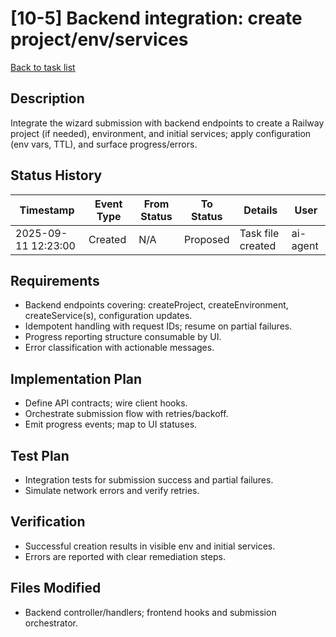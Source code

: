 # [10-5] Backend integration: create project/env/services

[Back to task list](./tasks.md)

## Description
Integrate the wizard submission with backend endpoints to create a Railway project (if needed), environment, and initial services; apply configuration (env vars, TTL), and surface progress/errors.

## Status History
| Timestamp | Event Type | From Status | To Status | Details | User |
|-----------|------------|-------------|-----------|---------|------|
| 2025-09-11 12:23:00 | Created | N/A | Proposed | Task file created | ai-agent |

## Requirements
- Backend endpoints covering: createProject, createEnvironment, createService(s), configuration updates.
- Idempotent handling with request IDs; resume on partial failures.
- Progress reporting structure consumable by UI.
- Error classification with actionable messages.

## Implementation Plan
- Define API contracts; wire client hooks.
- Orchestrate submission flow with retries/backoff.
- Emit progress events; map to UI statuses.

## Test Plan
- Integration tests for submission success and partial failures.
- Simulate network errors and verify retries.

## Verification
- Successful creation results in visible env and initial services.
- Errors are reported with clear remediation steps.

## Files Modified
- Backend controller/handlers; frontend hooks and submission orchestrator.
